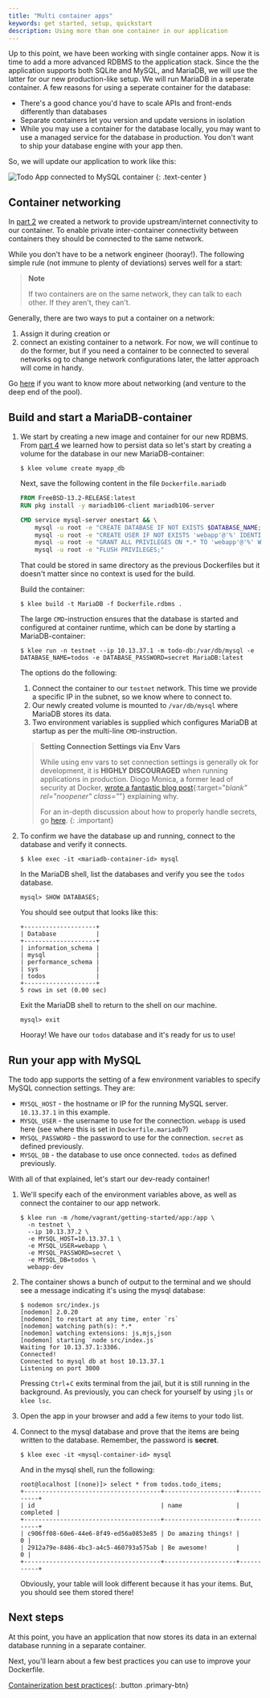 ```yaml
---
title: "Multi container apps"
keywords: get started, setup, quickstart
description: Using more than one container in our application
---
```


Up to this point, we have been working with single container apps. Now it is time to add a more
advanced RDBMS to the application stack. Since the the application supports both SQLite and
MySQL, and MariaDB, we will use the latter for our new production-like setup.
We will run MariaDB in a seperate container. A few reasons for using a seperate container
for the database:

- There's a good chance you'd have to scale APIs and front-ends differently than databases
- Separate containers let you version and update versions in isolation
- While you may use a container for the database locally, you may want to use a managed service
  for the database in production. You don't want to ship your database engine with your app then.

So, we will update our application to work like this:

![Todo App connected to MySQL container](images/multi-app-architecture.png)
{: .text-center }

## Container networking

In [part 2](./02_our_app.md) we created a network to provide upstream/internet connectivity to our
container. To enable private inter-container connectivity between containers they
should be connected to the same network.

While you don't have to be a network engineer (hooray!). The following simple rule
(not immune to plenty of deviations) serves well for a start:

> **Note**
>
> If two containers are on the same network, they can talk to each other. If they aren't, they can't.

Generally, there are two ways to put a container on a network:
1) Assign it during creation or
2) connect an existing container to a network.
For now, we will continue to do the former, but if you need a container
to be connected to several networks og to change network configurations later,
the latter approach will come in handy.

Go [here](FIXME) if you want to know more about networking (and venture to the deep end of the pool).

## Build and start a MariaDB-container

1. We start by creating a new image and container for our new RDBMS.
   From [part 4](./04_persisting_data.md) we learned how to persist data so let's
   start by creating a volume for the database in our new MariaDB-container:

   ```
   $ klee volume create myapp_db
   ```

   Next, save the following content in the file `Dockerfile.mariadb`

   ```dockerfile
   FROM FreeBSD-13.2-RELEASE:latest
   RUN pkg install -y mariadb106-client mariadb106-server

   CMD service mysql-server onestart && \
       mysql -u root -e "CREATE DATABASE IF NOT EXISTS $DATABASE_NAME;" && \
       mysql -u root -e "CREATE USER IF NOT EXISTS 'webapp'@'%' IDENTIFIED BY '$DATABASE_PASSWORD';" && \
       mysql -u root -e "GRANT ALL PRIVILEGES ON *.* TO 'webapp'@'%' WITH GRANT OPTION;" && \
       mysql -u root -e "FLUSH PRIVILEGES;"
   ```

   That could be stored in same directory as the previous Dockerfiles but it doesn't
   matter since no context is used for the build.

   Build the container:

   ```
   $ klee build -t MariaDB -f Dockerfile.rdbms .
   ```

   The large `CMD`-instruction ensures that the database is started and configured at container runtime,
   which can be done by starting a MariaDB-container:

   ```console
   $ klee run -n testnet --ip 10.13.37.1 -m todo-db:/var/db/mysql -e DATABASE_NAME=todos -e DATABASE_PASSWORD=secret MariaDB:latest
   ```

   The options do the following:

   1. Connect the container to our `testnet` network. This time we provide a specific IP in the subnet, so we know where to connect to.
   2. Our newly created volume is mounted to `/var/db/mysql` where MariaDB stores its data.
   3. Two environment variables is supplied which configures MariaDB at startup as per the multi-line `CMD`-instruction.


   > **Setting Connection Settings via Env Vars**
   >
   > While using env vars to set connection settings is generally ok for development, it is **HIGHLY DISCOURAGED**
   > when running applications in production. Diogo Monica, a former lead of security at Docker,
   > [wrote a fantastic blog post](https://diogomonica.com/2017/03/27/why-you-shouldnt-use-env-variables-for-secret-data/){:target="_blank" rel="noopener" class="_"}
   > explaining why.
   >
   > For an in-depth discussion about how to properly handle secrets, go [here](FIXME).
   {: .important}

2. To confirm we have the database up and running, connect to the database and verify it connects.

    ```console
    $ klee exec -it <mariadb-container-id> mysql
    ```

    In the MariaDB shell, list the databases and verify you see the `todos` database.

    ```console
    mysql> SHOW DATABASES;
    ```

    You should see output that looks like this:

    ```plaintext
    +--------------------+
    | Database           |
    +--------------------+
    | information_schema |
    | mysql              |
    | performance_schema |
    | sys                |
    | todos              |
    +--------------------+
    5 rows in set (0.00 sec)
    ```
    Exit the MariaDB shell to return to the shell on our machine.

   ```console
   mysql> exit
   ```

   Hooray! We have our `todos` database and it's ready for us to use!

## Run your app with MySQL

The todo app supports the setting of a few environment variables to specify MySQL connection settings. They are:

- `MYSQL_HOST` - the hostname or IP for the running MySQL server. `10.13.37.1` in this example.
- `MYSQL_USER` - the username to use for the connection. `webapp` is used here (see where this is set in `Dockerfile.mariadb`?)
- `MYSQL_PASSWORD` - the password to use for the connection. `secret` as defined previously.
- `MYSQL_DB` - the database to use once connected. `todos`  as defined previously.

With all of that explained, let's start our dev-ready container!

1. We'll specify each of the environment variables above, as well as connect the container to our app network.

    ```console
    $ klee run -m /home/vagrant/getting-started/app:/app \
      -n testnet \
      --ip 10.13.37.2 \
      -e MYSQL_HOST=10.13.37.1 \
      -e MYSQL_USER=webapp \
      -e MYSQL_PASSWORD=secret \
      -e MYSQL_DB=todos \
      webapp-dev
    ```

3. The container shows a bunch of output to the terminal and we should see a message indicating it's
   using the mysql database:

   ```console
   $ nodemon src/index.js
   [nodemon] 2.0.20
   [nodemon] to restart at any time, enter `rs`
   [nodemon] watching path(s): *.*
   [nodemon] watching extensions: js,mjs,json
   [nodemon] starting `node src/index.js`
   Waiting for 10.13.37.1:3306.
   Connected!
   Connected to mysql db at host 10.13.37.1
   Listening on port 3000
   ```

   Pressing `Ctrl`+`C` exits terminal from the jail, but it is still running in the background.
   As previously, you can check for yourself by using `jls` or `klee lsc`.

4. Open the app in your browser and add a few items to your todo list.

5. Connect to the mysql database and prove that the items are being written to the database. Remember, the password
   is **secret**.

    ```console
    $ klee exec -it <mysql-container-id> mysql
    ```

    And in the mysql shell, run the following:

    ```console
    root@localhost [(none)]> select * from todos.todo_items;
    +--------------------------------------+--------------------+-----------+
    | id                                   | name               | completed |
    +--------------------------------------+--------------------+-----------+
    | c906ff08-60e6-44e6-8f49-ed56a0853e85 | Do amazing things! |         0 |
    | 2912a79e-8486-4bc3-a4c5-460793a575ab | Be awesome!        |         0 |
    +--------------------------------------+--------------------+-----------+
    ```

    Obviously, your table will look different because it has your items. But, you should see them stored there!

## Next steps

At this point, you have an application that now stores its data in an external database running in a separate
container.

Next, you'll learn about a few best practices you can use to improve your Dockerfile.

[Containerization best practices](07_best_practices.md){: .button  .primary-btn}
